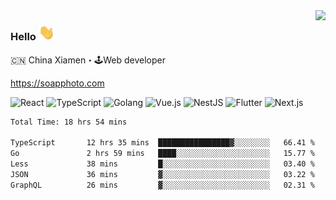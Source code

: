 <img align="right" src="https://github-readme-stats.vercel.app/api?username=yiiu&show_icons=false&bg_color=30,e96443,904e95&title_color=fff&text_color=fff" />

### Hello <img src="https://raw.githubusercontent.com/ABSphreak/ABSphreak/master/gifs/Hi.gif" width="26px" />
 
🇨🇳 China Xiamen・🕹Web developer

https://soapphoto.com

<p align="left"><img src="https://cdn.svgporn.com/logos/react.svg" alt="React" width="32" height="32"/> <img src="https://cdn.svgporn.com/logos/typescript-icon.svg" alt="TypeScript" width="32" height="32"/> <img src="https://cdn.svgporn.com/logos/gopher.svg" alt="Golang" width="32" height="32"/> <img src="https://cdn.svgporn.com/logos/vue.svg" alt="Vue.js" width="32" height="32"/> <img src="https://cdn.svgporn.com/logos/nestjs.svg" alt="NestJS" width="32" height="32"/> <img src="https://cdn.svgporn.com/logos/flutter.svg" alt="Flutter" width="32" height="32"/> <img src="https://cdn.svgporn.com/logos/nextjs-icon.svg" alt="Next.js" width="32" height="32"/></p>


<!--START_SECTION:waka-->

```txt
Total Time: 18 hrs 54 mins

TypeScript       12 hrs 35 mins  ████████████████▓░░░░░░░░   66.41 %
Go               2 hrs 59 mins   ████░░░░░░░░░░░░░░░░░░░░░   15.77 %
Less             38 mins         █░░░░░░░░░░░░░░░░░░░░░░░░   03.40 %
JSON             36 mins         ▓░░░░░░░░░░░░░░░░░░░░░░░░   03.22 %
GraphQL          26 mins         ▓░░░░░░░░░░░░░░░░░░░░░░░░   02.31 %
```

<!--END_SECTION:waka-->
